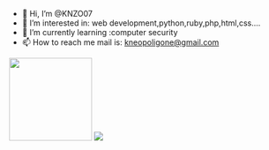 - 👋 Hi, I’m @KNZO07
- 👀 I’m interested in: web development,python,ruby,php,html,css....
- 🌱 I’m currently learning :computer security
- 📫 How to reach me mail is: kneopoligone@gmail.com

<!---
KNZO07/KNZO07 is a ✨ special ✨ repository because its `README.md` (this file) appears on your GitHub profile.
You can click the Preview link to take a look at your changes.
--->


<img height="150em" src="https://camo.githubusercontent.com/3abdb3376f6d7b9a75db78125e5638f338c4dfe5f4d8a2bae830c713c87bb15f/68747470733a2f2f6769746875622d726561646d652d73746174732d65696768742d74686574612e76657263656c2e6170702f6170692f746f702d6c616e67732f3f757365726e616d653d62696c6c79746865676f6174333536266c61796f75743d636f6d70616374266c616e67735f636f756e743d38267468656d653d7265616374266c6f63616c653d6672" data-canonical-src="https://github-readme-stats-eight-theta.vercel.app/api/top-langs/?username=billythegoat356&amp;layout=compact&amp;langs_count=8&amp;theme=react&amp;locale=fr" style="max-width: 100%;">










<img src="https://camo.githubusercontent.com/fbbfba7471fa8d7fb1c76ccba1630b9d3d8c0cd8c7dd71f109f80266c9b3df80/68747470733a2f2f70726f66696c652d636f756e7465722e676c697463682e6d652f62696c6c79746865676f61743335362f636f756e742e737667" data-canonical-src="https://github.com/KNZO07" style="max-width: 100%;">
